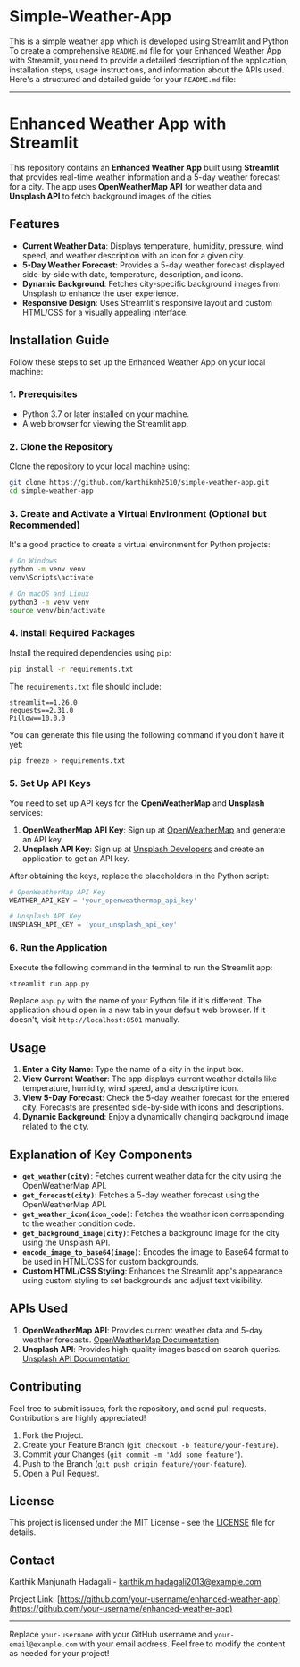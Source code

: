 # Simple-Weather-App
This is a simple weather app which is developed using Streamlit and Python
To create a comprehensive `README.md` file for your Enhanced Weather App with Streamlit, you need to provide a detailed description of the application, installation steps, usage instructions, and information about the APIs used. Here's a structured and detailed guide for your `README.md` file:

---

# Enhanced Weather App with Streamlit

This repository contains an **Enhanced Weather App** built using **Streamlit** that provides real-time weather information and a 5-day weather forecast for a city. The app uses **OpenWeatherMap API** for weather data and **Unsplash API** to fetch background images of the cities.

## Features

- **Current Weather Data**: Displays temperature, humidity, pressure, wind speed, and weather description with an icon for a given city.
- **5-Day Weather Forecast**: Provides a 5-day weather forecast displayed side-by-side with date, temperature, description, and icons.
- **Dynamic Background**: Fetches city-specific background images from Unsplash to enhance the user experience.
- **Responsive Design**: Uses Streamlit's responsive layout and custom HTML/CSS for a visually appealing interface.

## Installation Guide

Follow these steps to set up the Enhanced Weather App on your local machine:

### 1. Prerequisites

- Python 3.7 or later installed on your machine.
- A web browser for viewing the Streamlit app.

### 2. Clone the Repository

Clone the repository to your local machine using:

```bash
git clone https://github.com/karthikmh2510/simple-weather-app.git
cd simple-weather-app
```

### 3. Create and Activate a Virtual Environment (Optional but Recommended)

It's a good practice to create a virtual environment for Python projects:

```bash
# On Windows
python -m venv venv
venv\Scripts\activate

# On macOS and Linux
python3 -m venv venv
source venv/bin/activate
```

### 4. Install Required Packages

Install the required dependencies using `pip`:

```bash
pip install -r requirements.txt
```

The `requirements.txt` file should include:

```plaintext
streamlit==1.26.0
requests==2.31.0
Pillow==10.0.0
```

You can generate this file using the following command if you don't have it yet:

```bash
pip freeze > requirements.txt
```

### 5. Set Up API Keys

You need to set up API keys for the **OpenWeatherMap** and **Unsplash** services:

1. **OpenWeatherMap API Key**: Sign up at [OpenWeatherMap](https://openweathermap.org/api) and generate an API key.
2. **Unsplash API Key**: Sign up at [Unsplash Developers](https://unsplash.com/developers) and create an application to get an API key.

After obtaining the keys, replace the placeholders in the Python script:

```python
# OpenWeatherMap API Key
WEATHER_API_KEY = 'your_openweathermap_api_key'

# Unsplash API Key
UNSPLASH_API_KEY = 'your_unsplash_api_key'
```

### 6. Run the Application

Execute the following command in the terminal to run the Streamlit app:

```bash
streamlit run app.py
```

Replace `app.py` with the name of your Python file if it's different. The application should open in a new tab in your default web browser. If it doesn't, visit `http://localhost:8501` manually.

## Usage

1. **Enter a City Name**: Type the name of a city in the input box.
2. **View Current Weather**: The app displays current weather details like temperature, humidity, wind speed, and a descriptive icon.
3. **View 5-Day Forecast**: Check the 5-day weather forecast for the entered city. Forecasts are presented side-by-side with icons and descriptions.
4. **Dynamic Background**: Enjoy a dynamically changing background image related to the city.

## Explanation of Key Components

- **`get_weather(city)`**: Fetches current weather data for the city using the OpenWeatherMap API.
- **`get_forecast(city)`**: Fetches a 5-day weather forecast using the OpenWeatherMap API.
- **`get_weather_icon(icon_code)`**: Fetches the weather icon corresponding to the weather condition code.
- **`get_background_image(city)`**: Fetches a background image for the city using the Unsplash API.
- **`encode_image_to_base64(image)`**: Encodes the image to Base64 format to be used in HTML/CSS for custom backgrounds.
- **Custom HTML/CSS Styling**: Enhances the Streamlit app's appearance using custom styling to set backgrounds and adjust text visibility.

## APIs Used

1. **OpenWeatherMap API**: Provides current weather data and 5-day weather forecasts. [OpenWeatherMap Documentation](https://openweathermap.org/api)
2. **Unsplash API**: Provides high-quality images based on search queries. [Unsplash API Documentation](https://unsplash.com/developers)

## Contributing

Feel free to submit issues, fork the repository, and send pull requests. Contributions are highly appreciated!

1. Fork the Project.
2. Create your Feature Branch (`git checkout -b feature/your-feature`).
3. Commit your Changes (`git commit -m 'Add some feature'`).
4. Push to the Branch (`git push origin feature/your-feature`).
5. Open a Pull Request.

## License

This project is licensed under the MIT License - see the [LICENSE](LICENSE) file for details.

## Contact

Karthik Manjunath Hadagali - [karthik.m.hadagali2013@example.com](mailto:karthik.m.hadagali2013@example.com)

Project Link: [https://github.com/your-username/enhanced-weather-app](https://github.com/your-username/enhanced-weather-app)

---

Replace `your-username` with your GitHub username and `your-email@example.com` with your email address. Feel free to modify the content as needed for your project!
